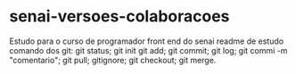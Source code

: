 # senai-versoes-colaboracoes
Estudo para o curso de programador front end do senai
readme de estudo 
comando dos git:
git status;
git init
git add;
git commit;
git log;
git commi -m "comentario";
git pull;
gitignore;
git checkout;
git merge.
